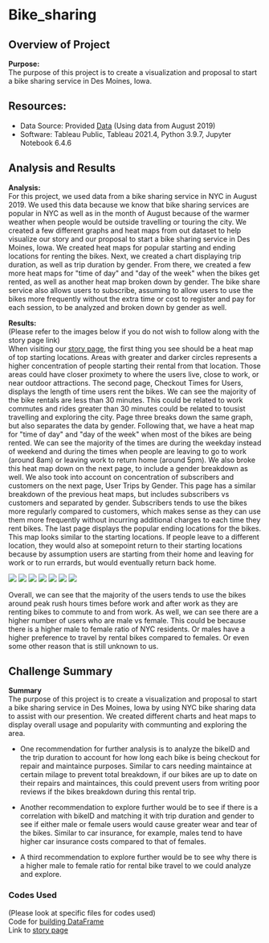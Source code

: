 # Bike_sharing

## Overview of Project  

**Purpose:**  
The purpose of this project is to create a visualization and proposal to start a bike sharing service in Des Moines, Iowa.  

## Resources:  
- Data Source: Provided [Data](https://ride.citibikenyc.com/system-data) (Using data from August 2019)
- Software: Tableau Public, Tableau 2021.4, Python 3.9.7, Jupyter Notebook 6.4.6

## Analysis and Results  

**Analysis:**  
For this project, we used data from a bike sharing service in NYC in August 2019. We used this data because we know that bike sharing services are popular in NYC as well as in the month of August because of the warmer weather when people would be outside travelling or touring the city. We created a few different graphs and heat maps from out dataset to help visualize our story and our proposal to start a bike sharing service in Des Moines, Iowa. We created heat maps for popular starting and ending locations for renting the bikes. Next, we created a chart displaying trip duration, as well as trip duration by gender. From there, we created a few more heat maps for "time of day" and "day of the week" when the bikes get rented, as well as another heat map broken down by gender. The bike share service also allows users to subscribe, assuming to allow users to use the bikes more frequently without the extra time or cost to register and pay for each session, to be analyzed and broken down by gender as well.  

**Results:**  
(Please refer to the images below if you do not wish to follow along with the story page link)  
When visiting our [story page](https://public.tableau.com/app/profile/tony.wang5909/viz/CitiBikes_Challenge_16456370603210/GenderandWeekdaybreakdownonBikeSharinginNYC), the first thing you see should be a heat map of top starting locations. Areas with greater and darker circles represents a higher concentration of people starting their rental from that location. Those areas could have closer proximety to where the users live, close to work, or near outdoor attractions. The second page, Checkout Times for Users, displays the length of time users rent the bikes. We can see the majority of the bike rentals are less than 30 minutes. This could be related to work commutes and rides greater than 30 minutes could be related to tousist travelling and exploring the city. Page three breaks down the same graph, but also separates the data by gender. Following that, we have a heat map for "time of day" and "day of the week" when most of the bikes are being rented. We can see the majority of the times are during the weekday instead of weekend and during the times when people are leaving to go to work (around 8am) or leaving work to return home (around 5pm). We also broke this heat map down on the next page, to include a gender breakdown as well. We also took into account on concentration of subscribers and customers on the next page, User Trips by Gender. This page has a similar breakdown of the previous heat maps, but includes subscribers vs customers and separated by gender. Subscribers tends to use the bikes more regularly compared to customers, which makes sense as they can use them more frequently without incurring additional charges to each time they rent bikes. The last page displays the popular ending locations for the bikes. This map looks similar to the starting locations. If people leave to a different location, they would also at somepoint return to their starting locations because by assumption users are starting from their home and leaving for work or to run errards, but would eventually return back home.  

<img src="Resources/top_start_location.PNG">  
<img src="Resources/checkout_times.PNG">  
<img src="Resources/checkout_times_gender.PNG">  
<img src="Resources/trip_weekday_per_hour.PNG">  
<img src="Resources/trip_weekday_per_hour_gender.PNG">  
<img src="Resources/user_trip_gender.PNG">  
<img src="Resources/top_end_location.PNG">  

Overall, we can see that the majority of the users tends to use the bikes around peak rush hours times before work and after work as they are renting bikes to commute to and from work. As well, we can see there are a higher number of users who are male vs female. This could be because there is a higher male to female ratio of NYC residents. Or males have a higher preference to travel by rental bikes compared to females. Or even some other reason that is still unknown to us.  

## Challenge Summary  

**Summary**  
The purpose of this project is to create a visualization and proposal to start a bike sharing service in Des Moines, Iowa by using NYC bike sharing data to assist with our presention. We created different charts and heat maps to display overall usage and popularity with communting and exploring the area.  

- One recommendation for further analysis is to analyze the bikeID and the trip duration to account for how long each bike is being checkout for repair and maintaince purposes. Similar to cars needing maintaince at certain milage to prevent total breakdown, if our bikes are up to date on their repairs and maintainces, this could prevent users from writing poor reviews if the bikes breakdown during this rental trip.  

- Another recommendation to explore further would be to see if there is a correlation with bikeID and matching it with trip duration and gender to see if either male or female users would cause greater wear and tear of the bikes. Similar to car insurance, for example, males tend to have higher car insurance costs compared to that of females.  

- A third recommendation to explore further would be to see why there is a higher male to female ratio for rental bike travel to we could analyze and explore.  

### Codes Used  
(Please look at specific files for codes used)   
Code for [building DataFrame](https://github.com/tonywang3571/Bike_Sharing/blob/master/NYC_Citibike_Challenge.ipynb)   
Link to [story page](https://public.tableau.com/app/profile/tony.wang5909/viz/CitiBikes_Challenge_16456370603210/GenderandWeekdaybreakdownonBikeSharinginNYC)  

